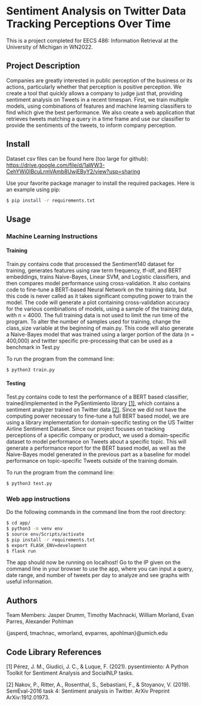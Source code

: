 # Sentiment Analysis on Twitter Data Tracking Perceptions Over Time

This is a project completed for EECS 486: Information Retrieval at the University of Michigan in WN2022.

## Project Description

Companies are greatly interested in public perception of the business or its actions, particularly whether that perception is positive perception. We create a tool that quickly allows a company to judge just that, providing sentiment analysis on Tweets in a recent timespan. First, we train multiple models, using combinations of features and machine learning classifiers to find which give the best performance. We also create a web application that retrieves tweets matching a query in a time frame and use our classifier to provide the sentiments of the tweets, to inform company perception.

## Install
Dataset csv files can be found here (too large for github): https://drive.google.com/file/d/1aWW3-CehYWi0IBcuLrmVAmb8UwjEByY2/view?usp=sharing

Use your favorite package manager to install the required packages. Here is an example using pip:

```sh
$ pip install -r requirements.txt
```

## Usage

### Machine Learning Instructions

#### Training
Train.py contains code that processed the Sentiment140 dataset for training, generates features using raw term frequency, tf-idf, and BERT embeddings, trains Naive-Bayes, Linear SVM, and Logistic classifiers, and then compares model performance using cross-validation. It also contains code to fine-tune a BERT-based Neural Network on the training data, but this code is never called as it takes significant computing power to train the model. The code will generate a plot containing cross-validation accuracy for the various combinations of models, using a sample of the training data, with n = 4000. The full training data is not used to limit the run time of the program. To alter the number of samples used for training, change the class_size variable at the beginning of main.py. This code will also generate a Naive-Bayes model that was trained using a larger portion of the data (n = 400,000) and twitter specific pre-processing that can be used as a benchmark in Test.py

To run the program from the command line:
```sh
$ python3 train.py
```

#### Testing
Test.py contains code to test the performance of a BERT based classifier, trained/implemented in the PySentimiento library [[1]](#1), which contains a sentiment analyzer trained on Twitter data [[2]](#1). Since we did not have the computing power necessary to fine-tune a full BERT based model, we are using a library implementation for domain-specific testing on the US Twitter Airline Sentiment Dataset. Since our project focuses on tracking perceptions of a specific company or product, we used a domain-specific dataset to model performance on Tweets about a specific topic. This will generate a performance report for the BERT based model, as well as the Naive-Bayes model generated in the previous part as a baseline for model performance on topic-specific Tweets outside of the training domain.

To run the program from the command line:
```sh
$ python3 test.py
```


### Web app instructions

Do the following commands in the command line from the root directory:

```sh
$ cd app/
$ python3 -m venv env
$ source env/Scripts/activate
$ pip install -r requirements.txt
$ export FLASK_ENV=development 
$ flask run
```

The app should now be running on localhost! Go to the IP given on the command line in
your browser to use the app, where you can input a query, date range, and number
of tweets per day to analyze and see graphs with useful information.

## Authors

Team Members: Jasper Drumm, Timothy Machnacki, William Morland, Evan Parres, Alexander Pohlman

{jasperd, tmachnac, wmorland, evparres, apohlman}@umich.edu

## Code Library References

<a id="1">[1]</a> 
Pérez, J. M., Giudici, J. C., & Luque, F. (2021). pysentimiento: A Python Toolkit for Sentiment Analysis and SocialNLP tasks.

<a id="1">[2]</a> 
Nakov, P., Ritter, A., Rosenthal, S., Sebastiani, F., & Stoyanov, V. (2019). SemEval-2016 task 4: Sentiment analysis in Twitter. ArXiv Preprint ArXiv:1912.01973.
